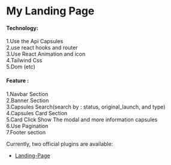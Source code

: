# My Landing Page
#### Technology:
1.Use the Api Capsules <br />
2.use react hooks and router <br />
3.Use React Animation and icon<br />
4.Tailwind Css <br />
5.Dom (etc)
#### Feature :
1.Navbar Section <br />
2.Banner Section <br />
3.Capsules Search(search  by : status, original_launch, and type) <br />
4.Capsules Card Section  <br />
5.Card Click Show The modal and more information capsules <br />
6.Use Pagination<br />
7.Footer section  <br />

Currently, two official plugins are available:

- [Landing-Page](https://landingpage-199.netlify.app/) 


